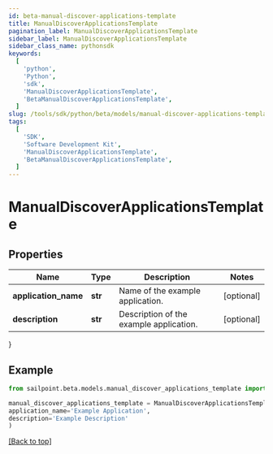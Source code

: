 ```yaml
---
id: beta-manual-discover-applications-template
title: ManualDiscoverApplicationsTemplate
pagination_label: ManualDiscoverApplicationsTemplate
sidebar_label: ManualDiscoverApplicationsTemplate
sidebar_class_name: pythonsdk
keywords:
  [
    'python',
    'Python',
    'sdk',
    'ManualDiscoverApplicationsTemplate',
    'BetaManualDiscoverApplicationsTemplate',
  ]
slug: /tools/sdk/python/beta/models/manual-discover-applications-template
tags:
  [
    'SDK',
    'Software Development Kit',
    'ManualDiscoverApplicationsTemplate',
    'BetaManualDiscoverApplicationsTemplate',
  ]
---
```


# ManualDiscoverApplicationsTemplate

## Properties

| Name | Type | Description | Notes |
| --- | --- | --- | --- |
| **application_name** | **str** | Name of the example application. | [optional] |
| **description** | **str** | Description of the example application. | [optional] |

}

## Example

```python
from sailpoint.beta.models.manual_discover_applications_template import ManualDiscoverApplicationsTemplate

manual_discover_applications_template = ManualDiscoverApplicationsTemplate(
application_name='Example Application',
description='Example Description'
)

```

[[Back to top]](#)
